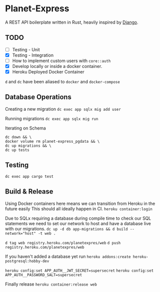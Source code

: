 # Planet-Express

A REST API boilerplate written in Rust, heavily inspired by [Django](https://www.djangoproject.com).

## TODO

- [ ] Testing - Unit
- [x] Testing - Integration
- [ ] How to implement custom users with `core::auth`
- [x] Develop locally or inside a docker container.
- [x] Heroku Deployed Docker Container

`d` and `dc` have been aliased to `docker` and `docker-compose`

## Database Operations
Creating a new migration
`dc exec app sqlx mig add user`

Running migrations
`dc exec app sqlx mig run`

Iterating on Schema
```
dc down && \
docker volume rm planet-express_pgdata && \
dc up migrations && \
dc up tests
```

## Testing

`dc exec app cargo test`


## Build & Release
Using Docker containers here means we can transition from Heroku in the future easily
This should all ideally happen in CI.
`heroku container:login`

Due to SQLx requiring a database during compile time to check our SQL statements
we need to set our network to host and have a database live with our migrations.
`dc up -d db app-migrations && d build --network="host" -t web .`

`d tag web registry.heroku.com/planetexpres/web`
`d push registry.heroku.com/planetexpres/web`

If you haven't added a database yet run
`heroku addons:create heroku-postgresql:hobby-dev`

`heroku config:set APP_AUTH__JWT_SECRET=supersecret`
`heroku config:set APP_AUTH__PASSWORD_SALT=supersecret`

Finally release
`heroku container:release web`
